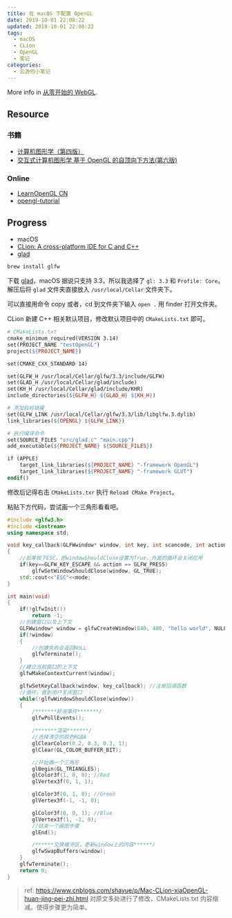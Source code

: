 ```yaml
---
title: 在 macOS 下配置 OpenGL
date: 2019-10-01 22:08:22
updated: 2019-10-01 22:08:22
tags:
  - macOS
  - CLion
  - OpenGL
  - 笔记
categories:
  - 云游的小笔记
---
```


More info in [从零开始的 WebGL](https://www.yuque.com/docs/share/a32e7cdc-bee8-44ab-9704-84ebb574e809).

<!-- more -->

## Resource

### 书籍

- [计算机图形学（第四版）](https://book.douban.com/subject/10543022/)
- [交互式计算机图形学 基于 OpenGL 的自顶向下方法(第六版)](https://book.douban.com/subject/10777165/)

### Online

- [LearnOpenGL CN](https://learnopengl-cn.github.io/)
- [opengl-tutorial](http://www.opengl-tutorial.org/cn/)

## Progress

- macOS
- [CLion: A cross-platform IDE for C and C++](https://www.jetbrains.com/clion/)
- [glad](https://glad.dav1d.de/)

```bash
brew install glfw
```

下载 [glad](https://glad.dav1d.de/)，macOS 据说只支持 3.3，所以我选择了 `gl: 3.3` 和 `Profile: Core`。
解压后将 `glad` 文件夹直接放入 `/usr/local/Cellar` 文件夹下。

可以直接用命令 copy 或者，cd 到文件夹下输入 `open .` 用 finder 打开文件夹。

CLion 新建 C++ 相关默认项目，修改默认项目中的 `CMakeLists.txt` 即可。

```makefile
# CMakeLists.txt
cmake_minimum_required(VERSION 3.14)
set(PROJECT_NAME "testOpenGL")
project(${PROJECT_NAME})

set(CMAKE_CXX_STANDARD 14)

set(GLFW_H /usr/local/Cellar/glfw/3.3/include/GLFW)
set(GLAD_H /usr/local/Cellar/glad/include)
set(KH_H /usr/local/Cellar/glad/include/KHR)
include_directories(${GLFW_H} ${GLAD_H} ${KH_H})

# 添加目标链接
set(GLFW_LINK /usr/local/Cellar/glfw/3.3/lib/libglfw.3.dylib)
link_libraries(${OPENGL} ${GLFW_LINK})

# 执行编译命令
set(SOURCE_FILES "src/glad.c" "main.cpp")
add_executable(${PROJECT_NAME} ${SOURCE_FILES})

if (APPLE)
    target_link_libraries(${PROJECT_NAME} "-framework OpenGL")
    target_link_libraries(${PROJECT_NAME} "-framework GLUT")
endif()
```

修改后记得右击 `CMakeLists.txr` 执行 `Reload CMake Project`。

粘贴下方代码，尝试画一个三角形看看吧。

```cpp
#include <glfw3.h>
#include <iostream>
using namespace std;

void key_callback(GLFWwindow* window, int key, int scancode, int action, int mode)
{
    //如果按下ESC，把windowShouldClose设置为True，外面的循环会关闭应用
    if(key==GLFW_KEY_ESCAPE && action == GLFW_PRESS)
        glfwSetWindowShouldClose(window, GL_TRUE);
    std::cout<<"ESC"<<mode;
}

int main(void)
{
    if(!glfwInit())
        return -1;
    //创建窗口以及上下文
    GLFWwindow* window = glfwCreateWindow(640, 480, "hello world", NULL, NULL);
    if(!window)
    {
        //创建失败会返回NULL
        glfwTerminate();
    }
    //建立当前窗口的上下文
    glfwMakeContextCurrent(window);

    glfwSetKeyCallback(window, key_callback); //注册回调函数
    //循环，直到用户关闭窗口
    while(!glfwWindowShouldClose(window))
    {
        /*******轮询事件*******/
        glfwPollEvents();

        /*******渲染*******/
        //选择清空的颜色RGBA
        glClearColor(0.2, 0.3, 0.3, 1);
        glClear(GL_COLOR_BUFFER_BIT);

        //开始画一个三角形
        glBegin(GL_TRIANGLES);
        glColor3f(1, 0, 0); //Red
        glVertex3f(0, 1, 1);

        glColor3f(0, 1, 0); //Green
        glVertex3f(-1, -1, 0);

        glColor3f(0, 0, 1); //Blue
        glVertex3f(1, -1, 0);
        //结束一个画图步骤
        glEnd();

        /******交换缓冲区，更新window上的内容******/
        glfwSwapBuffers(window);
    }
    glfwTerminate();
    return 0;
}
```

> ref: <https://www.cnblogs.com/shayue/p/Mac-CLion-xiaOpenGL-huan-jing-pei-zhi.html>
> 对原文多处进行了修改，CMakeLists.txt 内容缩减。使得步骤更为简单。
